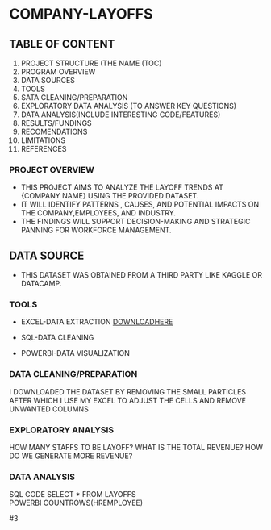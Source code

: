 # COMPANY-LAYOFFS
## TABLE OF CONTENT
1. PROJECT STRUCTURE (THE NAME (TOC)
2. PROGRAM OVERVIEW
3. DATA SOURCES
4. TOOLS
5. SATA CLEANING/PREPARATION
6. EXPLORATORY DATA ANALYSIS (TO ANSWER KEY QUESTIONS)
7. DATA ANALYSIS(INCLUDE INTERESTING CODE/FEATURES)
8. RESULTS/FUNDINGS
9. RECOMENDATIONS
10. LIMITATIONS
11. REFERENCES

### PROJECT OVERVIEW
- THIS PROJECT AIMS TO ANALYZE THE LAYOFF TRENDS AT {COMPANY NAME} USING THE PROVIDED DATASET.
- IT WILL IDENTIFY PATTERNS , CAUSES, AND POTENTIAL IMPACTS ON THE COMPANY,EMPLOYEES, AND INDUSTRY.
- THE FINDINGS WILL SUPPORT DECISION-MAKING AND STRATEGIC PANNING FOR WORKFORCE MANAGEMENT.

## DATA SOURCE
- THIS DATASET WAS OBTAINED FROM A THIRD PARTY LIKE KAGGLE OR DATACAMP.

 ### TOOLS
- EXCEL-DATA EXTRACTION
[DOWNLOADHERE](WWW.MICROSOFTEXCEL.COM)


- SQL-DATA CLEANING
- POWERBI-DATA VISUALIZATION

 ### DATA CLEANING/PREPARATION
I DOWNLOADED THE DATASET BY REMOVING THE SMALL PARTICLES AFTER WHICH I USE MY EXCEL TO ADJUST THE CELLS AND REMOVE UNWANTED COLUMNS
### EXPLORATORY ANALYSIS
HOW MANY STAFFS TO BE LAYOFF?
WHAT IS THE TOTAL REVENUE?
HOW DO WE GENERATE MORE REVENUE?

### DATA ANALYSIS
 SQL CODE
 SELECT * FROM LAYOFFS <BR>
 POWERBI
  COUNTROWS(HREMPLOYEE)

  #3


